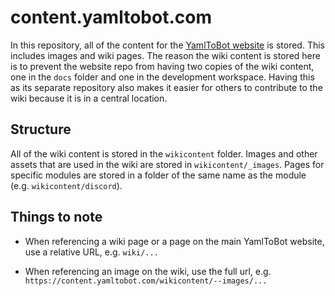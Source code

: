 # content.yamltobot.com

In this repository, all of the content for the [YamlToBot website](https://yamltobot.com)
is stored. This includes images and wiki pages. The reason the wiki content is stored here is to
prevent the website repo from having two copies of the wiki content, one in the `docs` folder
and one in the development workspace. Having this as its separate repository also makes it easier
for others to contribute to the wiki because it is in a central location.

## Structure

All of the wiki content is stored in the `wikicontent` folder. Images and other assets that are
used in the wiki are stored in `wikicontent/_images`. Pages for specific modules are stored in
a folder of the same name as the module (e.g. `wikicontent/discord`).

## Things to note

- When referencing a wiki page or a page on the main YamlToBot website, use a relative URL, e.g. `wiki/...`

- When referencing an image on the wiki, use the full url, e.g. `https://content.yamltobot.com/wikicontent/--images/...`
